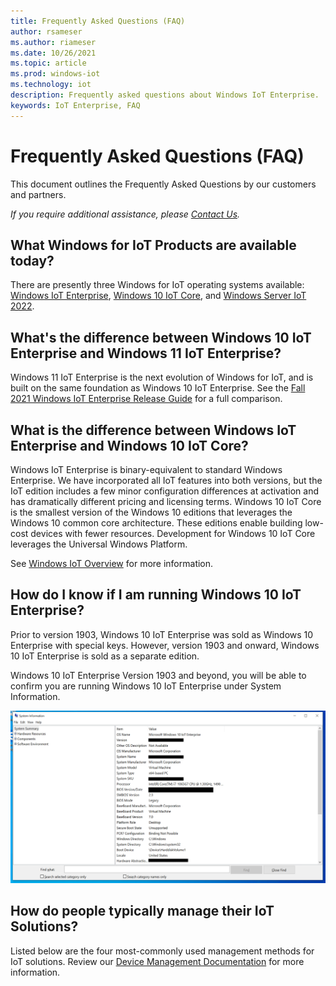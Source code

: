 ```yaml
---
title: Frequently Asked Questions (FAQ)
author: rsameser
ms.author: riameser
ms.date: 10/26/2021
ms.topic: article
ms.prod: windows-iot
ms.technology: iot
description: Frequently asked questions about Windows IoT Enterprise.
keywords: IoT Enterprise, FAQ
---
```


# Frequently Asked Questions (FAQ)
This document outlines the Frequently Asked Questions by our customers and partners.

*If you require additional assistance, please [Contact Us](./Contact-Us.md).*

## What Windows for IoT Products are available today?
There are presently three Windows for IoT operating systems available: [Windows IoT Enterprise](/windows/iot-core/windows-iot-enterprise), [Windows 10 IoT Core](/windows/iot-core/windows-iot-core), and [Windows Server IoT 2022](/windows/iot-core/windows-server).

## What's the difference between Windows 10 IoT Enterprise and Windows 11 IoT Enterprise?
Windows 11 IoT Enterprise is the next evolution of Windows for IoT, and is built on the same foundation as Windows 10 IoT Enterprise. See the [Fall 2021 Windows IoT Enterprise Release Guide](https://aka.ms/Fall2021IoTReleases) for a full comparison.

## What is the difference between Windows IoT Enterprise and Windows 10 IoT Core?
Windows IoT Enterprise is binary-equivalent to standard Windows Enterprise. We have incorporated all IoT features into both versions, but the IoT edition includes a few minor configuration differences at activation and has dramatically different pricing and licensing terms. Windows 10 IoT Core is the smallest version of the Windows 10 editions that leverages the Windows 10 common core architecture. These editions enable building low-cost devices with fewer resources. Development for Windows 10 IoT Core leverages the Universal Windows Platform.

See [Windows IoT Overview](../product-family/windows-iot.md) for more information.

## How do I know if I am running Windows 10 IoT Enterprise?
Prior to version 1903, Windows 10 IoT Enterprise was sold as Windows 10 Enterprise with special keys.
However, version 1903 and onward, Windows 10 IoT Enterprise is sold as a separate edition.

Windows 10 IoT Enterprise Version 1903 and beyond, you will be able to confirm you are running Windows 10 IoT Enterprise under System Information.

![Windows 10 IoT Enterprise System Information](./media/System-Information.png)


## How do people typically manage their IoT Solutions?
Listed below are the four most-commonly used management methods for IoT solutions. Review our [Device Management Documentation](./Device-Management/Device-Management-Overview.md) for more information.
